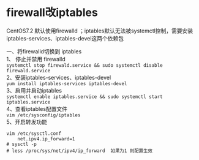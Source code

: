 firewall改iptables
=================
CentOS7.2  默认使用firewalld ；iptables默认无法被systemctl控制，需要安装iptables-services、iptables-devel这两个依赖包  

一、将firewalld切换到 iptables  
1、 停止并禁用 firewalld  
``` systemctl stop firewald.service && sudo systemctl disable firewald.service ```  
2、安装iptables-services、iptables-devel  
``` yum install iptables-services iptables-devel ```  
3、启用并启动iptables  
``` systemctl enable iptables.service && sudo systemctl start iptables.service ```  
4、查看iptables配置文件  
``` vim /etc/sysconfig/iptables ```  
5、开启转发功能  
```
vim /etc/sysctl.conf 
    net.ipv4.ip_forward=1
# sysctl -p
# less /proc/sys/net/ipv4/ip_forward  如果为1 则配置生效
```
